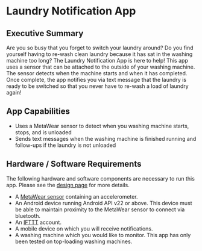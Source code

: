 # Laundry Notification App

## Executive Summary
Are you so busy that you forget to switch your laundry around?  Do you find yourself having to re-wash clean laundry because it has sat in the washing machine too long?  The Laundry Notification App is here to help!  This app uses a sensor that can be attached to the outside of your washing machine.  The sensor detects when the machine starts and when it has completed.  Once complete, the app notifies you via text message that the laundry is ready to be switched so that you never have to re-wash a load of laundry again!

## App Capabilities
* Uses a MetaWear sensor to detect when you washing machine starts, stops, and is unloaded
* Sends text messages when the washing machine is finished running and follow-ups if the laundry is not unloaded

## Hardware / Software Requirements
The following hardware and software components are necessary to run this app.  Please see the [design page](./Design.md) for more details.
* A [MetaWear sensor](https://mbientlab.com/store/) containing an accelerometer.
* An Android device running Android API v22 or above.  This device must be able to maintain proximity to the MetaWear sensor to connect via bluetooth.
* An [IFTTT](https://ifttt.com/) account.
* A mobile device on which you will receive notifications.
* A washing machine which you would like to monitor.  This app has only been tested on top-loading washing machines.
